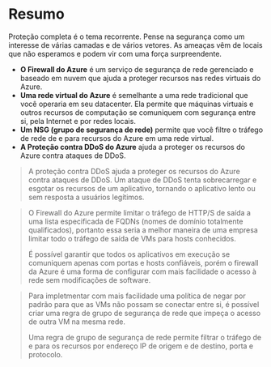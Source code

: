 # Resumo

Proteção completa é o tema recorrente. Pense na segurança como um interesse de várias camadas e de vários vetores. As ameaças vêm de locais que não esperamos e podem vir com uma força surpreendente.

- **O Firewall do Azure** é um serviço de segurança de rede gerenciado e baseado em nuvem que ajuda a proteger recursos nas redes virtuais do Azure.
- **Uma rede virtual do Azure** é semelhante a uma rede tradicional que você operaria em seu datacenter. Ela permite que máquinas virtuais e outros recursos de computação se comuniquem com segurança entre si, pela Internet e por redes locais.
- **Um NSG (grupo de segurança de rede)** permite que você filtre o tráfego de rede de e para recursos do Azure em uma rede virtual.
- **A Proteção contra DDoS do Azure** ajuda a proteger os recursos do Azure contra ataques de DDoS.

> A proteção contra DDoS ajuda a proteger os recursos do Azure contra ataques de DDoS. Um ataque de DDoS tenta sobrecarregar e esgotar os recursos de um aplicativo, tornando o aplicativo lento ou sem resposta a usuários legítimos.

> O Firewall do Azure permite limitar o tráfego de HTTP/S de saída a uma lista especificada de FQDNs (nomes de domínio totalmente qualificados), portanto essa seria a melhor maneira de uma empresa limitar todo o tráfego de saída de VMs para hosts conhecidos.
>
> É possível garantir que todos os aplicativos em execução se comuniquem apenas com portas e hosts confiáveis, porém o firewall da Azure é uma forma de configurar com mais facilidade o acesso à rede sem modificações de software.

> Para impletmentar com mais facilidade uma política de negar por padrão para que as VMs não possam se conectar entre si, é possível criar uma regra de grupo de segurança de rede que impeça o acesso de outra VM na mesma rede.
>
> Uma regra de grupo de segurança de rede permite filtrar o tráfego de e para os recursos por endereço IP de origem e de destino, porta e protocolo.
